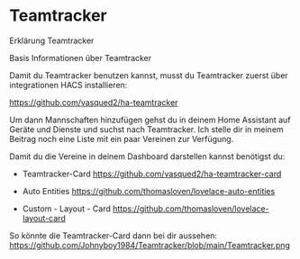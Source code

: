 # Teamtracker
Erklärung Teamtracker

Basis Informationen über Teamtracker

Damit du Teamtracker benutzen kannst, musst du Teamtracker zuerst über integrationen HACS installieren:

https://github.com/vasqued2/ha-teamtracker

Um dann Mannschaften hinzufügen gehst du in deinem Home Assistant auf Geräte und Dienste und suchst nach Teamtracker. Ich stelle dir in meinem Beitrag noch eine Liste mit ein paar Vereinen zur Verfügung.

Damit du die Vereine in deinem Dashboard darstellen kannst benötigst du:
- Teamtracker-Card
  https://github.com/vasqued2/ha-teamtracker-card
  
- Auto Entities
  https://github.com/thomasloven/lovelace-auto-entities
  
- Custom - Layout - Card
  https://github.com/thomasloven/lovelace-layout-card


So könnte die Teamtracker-Card dann bei dir aussehen: https://github.com/Johnyboy1984/Teamtracker/blob/main/Teamtracker.png
